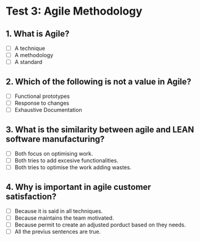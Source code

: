 # Test 3: Agile Methodology

## 1. What is Agile?

- [ ] A technique
- [ ] A methodology
- [ ] A standard

## 2. Which of the following is not a value in Agile?

- [ ] Functional prototypes
- [ ] Response to changes
- [ ] Exhaustive Documentation

## 3. What is the similarity between agile and LEAN software manufacturing?

- [ ] Both focus on optimising work.
- [ ] Both tries to add excesive functionalities. 
- [ ] Both tries to optimise the work adding wastes.

## 4. Why is important in agile customer satisfaction?

- [ ] Because it is said in all techniques. 
- [ ] Because maintains the team motivated. 
- [ ] Because permit to create an adjusted porduct based on they needs. 
- [ ] All the previus sentences are true. 